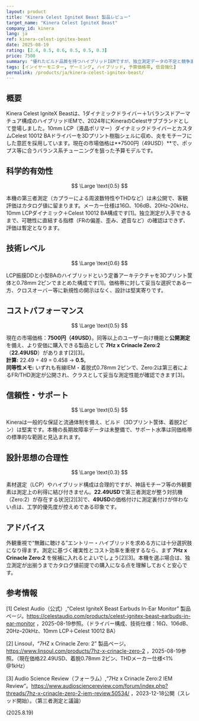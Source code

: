 ```yaml
---
layout: product
title: "Kinera Celest IgniteX Beast 製品レビュー"
target_name: "Kinera Celest IgniteX Beast"
company_id: kinera
lang: ja
ref: kinera-celest-ignitex-beast
date: 2025-08-19
rating: [2.4, 0.5, 0.6, 0.5, 0.5, 0.3]
price: 7500
summary: "優れたビルド品質を持つハイブリッドIEMですが、独立測定データの不足と競争激しい予算価格帯での平均的パフォーマンスにより科学的有効性が限定的です"
tags: [インイヤーモニター, ゲーミング, ハイブリッド, 予算価格帯, 低音強化]
permalink: /products/ja/kinera-celest-ignitex-beast/
---
```

## 概要

Kinera Celest IgniteX Beastは、1ダイナミックドライバー＋1バランスドアーマチュア構成のハイブリッドIEMで、2024年にKineraのCelestサブブランドとして登場しました。10mm LCP（液晶ポリマー）ダイナミックドライバーとカスタムCelest 10012 BAドライバーを3Dプリント樹脂シェルに収め、炎をモチーフにした意匠を採用しています。現在の市場価格は**7500円（49USD）**で、ポップス等に合うバランス系チューニングを狙った予算モデルです。

## 科学的有効性

$$ \Large \text{0.5} $$

本機の第三者測定（カプラーによる周波数特性やTHDなど）は未公開で、客観評価はカタログ値に留まります。メーカー仕様は16Ω、106dB、20Hz–20kHz、10mm LCPダイナミック＋Celest 10012 BA構成です[1]。独立測定が入手できるまで、可聴性に直結する指標（FRの偏差、歪み、遮音など）の確認はできず、評価は暫定となります。

## 技術レベル

$$ \Large \text{0.6} $$

LCP振膜DDと小型BAのハイブリッドという定番アーキテクチャを3Dプリント筐体と0.78mm 2ピンでまとめた構成です[1]。価格帯に対して妥当な選択である一方、クロスオーバー等に新規性の開示はなく、設計は堅実寄りです。

## コストパフォーマンス

$$ \Large \text{0.5} $$

現在の市場価格：**7500円（49USD）**。同等以上のユーザー向け機能と**公開測定**を備え、より安価に購入できる製品として **7Hz x Crinacle Zero:2**（**22.49USD**）があります[2][3]。  
**計算:** 22.49 ÷ 49 = 0.458 → **0.5**。  
**同等性メモ:** いずれも有線IEM・着脱式0.78mm 2ピンで、Zero:2は第三者によるFR/THD測定が公開され、クラスとして妥当な測定性能が確認できます[3]。

## 信頼性・サポート

$$ \Large \text{0.5} $$

Kineraは一般的な保証と流通体制を備え、ビルド（3Dプリント筐体、着脱2ピン）は堅実です。本機の長期故障率データは未整備で、サポート水準は同価格帯の標準的な範囲と見込まれます。

## 設計思想の合理性

$$ \Large \text{0.3} $$

素材選定（LCP）やハイブリッド構成は合理的ですが、神話モチーフ等の外観要素は測定上の利得に結び付きません。**22.49USD**で第三者測定が整う対抗機（Zero:2）が存在する状況[2][3]で、**49USD**の価格付けに測定裏付けが伴わない点は、工学的優先度が控えめである印象です。

## アドバイス

外観重視で“無難に聴ける”エントリー・ハイブリッドを求める方には十分選択肢になり得ます。測定に基づく確実性とコスト効率を重視するなら、まず **7Hz x Crinacle Zero:2** を候補に入れるとよいでしょう[2][3]。本機を選ぶ場合は、独立測定が出揃うまでカタログ値前提での購入になる点を理解しておくと安心です。

## 参考情報

[1] Celest Audio（公式）,“Celest IgniteX Beast Earbuds In-Ear Monitor” 製品ページ。https://celestaudio.com/products/celest-ignitex-beast-earbuds-in-ear-monitor ，2025-08-19参照。（ドライバー構成、技術仕様：16Ω、106dB、20Hz–20kHz、10mm LCP＋Celest 10012 BA）

[2] Linsoul，“7HZ x Crinacle Zero: 2” 製品ページ。https://www.linsoul.com/products/7hz-x-crinacle-zero-2 ，2025-08-19参照。（現在価格22.49USD、着脱0.78mm 2ピン、THDメーカー仕様<1% @1kHz）

[3] Audio Science Review（フォーラム）,“7Hz x Crinacle Zero:2 IEM Review”。https://www.audiosciencereview.com/forum/index.php?threads/7hz-x-crinacle-zero-2-iem-review.50534/ ，2023-12-18公開（スレッド開始）。（第三者測定と議論）

(2025.8.19)

